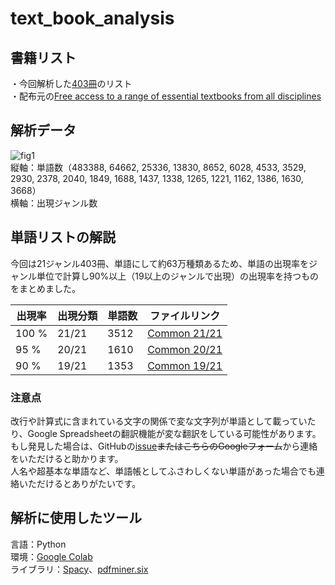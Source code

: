 # text_book_analysis
## 書籍リスト
・今回解析した[403冊](https://github.com/TOOOOOOMY/text_book_analysis/blob/master/Free%2BEnglish%2Btextbooks.csv)のリスト  
・配布元の[Free access to a range of essential textbooks from all disciplines](https://www.springernature.com/gp/librarians/news-events/all-news-articles/industry-news-initiatives/free-access-to-textbooks-for-institutions-affected-by-coronaviru/17855960)

## 解析データ
![fig1](https://user-images.githubusercontent.com/45617592/81488644-68480c00-92a6-11ea-85fa-19db01c96fbf.png)  
縦軸：単語数（483388, 64662, 25336, 13830, 8652, 6028, 4533, 3529, 2930, 2378, 2040, 1849, 1688, 1437, 1338, 1265, 1221, 1162, 1386, 1630, 3668）  
横軸：出現ジャンル数  

## 単語リストの解説
今回は21ジャンル403冊、単語にして約63万種類あるため、単語の出現率をジャンル単位で計算し90%以上（19以上のジャンルで出現）の出現率を持つものをまとめました。
  
|出現率  |出現分類  | 単語数 | ファイルリンク |
|---|---|---|---|
|100 %| 21/21 | 3512 | [Common 21/21](https://docs.google.com/spreadsheets/d/1e99DbmBRLsQP073bfnXxPmM1TaD6jPzQpMEiVGuoA0o/edit?usp=sharing) |
| 95 %| 20/21 | 1610 | [Common 20/21](https://docs.google.com/spreadsheets/d/1DGoYGkHHtz4ZaUBWVltsJbkSYE9l4HPcCwwwLtCz47c/edit?usp=sharing) |
| 90 %| 19/21 | 1353 | [Common 19/21](https://docs.google.com/spreadsheets/d/1kVb9K8UWWfUE4DjAVS67-FPjlPfPjUumocPakwqda0o/edit?usp=sharing) |

### 注意点
改行や計算式に含まれている文字の関係で変な文字列が単語として載っていたり、Google Spreadsheetの翻訳機能が変な翻訳をしている可能性があります。  
もし発見した場合は、GitHubの[issue](https://github.com/TOOOOOOMY/text_book_analysis/issues/1)~~またはこちらのGoogleフォーム~~から連絡をいただけると助かります。  
人名や超基本な単語など、単語帳としてふさわしくない単語があった場合でも連絡いただけるとありがたいです。

## 解析に使用したツール
言語：Python  
環境：[Google Colab](https://colab.research.google.com/notebooks/intro.ipynb)  
ライブラリ：[Spacy](https://spacy.io/)、[pdfminer.six](https://github.com/pdfminer/pdfminer.six)

